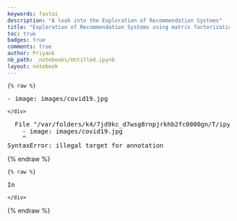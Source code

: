 ```yaml
---
keywords: fastai
description: "A look into the Exploration of Recommendation Systems"
title: "Exploration of Recommendation Systems using matrix factorization algorithm known as SVD"
toc: true 
badges: true
comments: true
author: Priyank  
nb_path: _notebooks/Untitled.ipynb
layout: notebook
---
```


<!--
#################################################
### THIS FILE WAS AUTOGENERATED! DO NOT EDIT! ###
#################################################
# file to edit: _notebooks/Untitled.ipynb
-->

<div class="container" id="notebook-container">
        
    {% raw %}
    
<div class="cell border-box-sizing code_cell rendered">
<div class="input">

<div class="inner_cell">
    <div class="input_area">
<div class=" highlight hl-ipython3"><pre><span></span><span class="o">-</span> <span class="n">image</span><span class="p">:</span> <span class="n">images</span><span class="o">/</span><span class="n">covid19</span><span class="o">.</span><span class="n">jpg</span>
</pre></div>

    </div>
</div>
</div>

<div class="output_wrapper">
<div class="output">

<div class="output_area">

<div class="output_subarea output_text output_error">
<pre>
<span class="ansi-cyan-fg">  File </span><span class="ansi-green-fg">&#34;/var/folders/k4/7jd9kc_d7wsg8rnpjrkhb2fc0000gn/T/ipykernel_37121/1429441904.py&#34;</span><span class="ansi-cyan-fg">, line </span><span class="ansi-green-fg">1</span>
<span class="ansi-red-fg">    - image: images/covid19.jpg</span>
    ^
<span class="ansi-red-fg">SyntaxError</span><span class="ansi-red-fg">:</span> illegal target for annotation
</pre>
</div>
</div>

</div>
</div>

</div>
    {% endraw %}

    {% raw %}
    
<div class="cell border-box-sizing code_cell rendered">
<div class="input">

<div class="inner_cell">
    <div class="input_area">
<div class=" highlight hl-ipython3"><pre><span></span><span class="n">In</span>
</pre></div>

    </div>
</div>
</div>

</div>
    {% endraw %}

</div>
 

